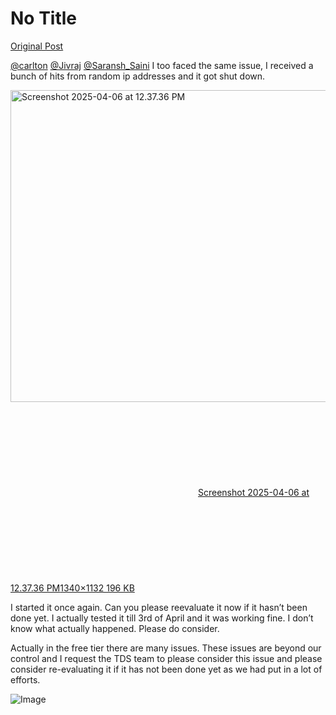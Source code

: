 # No Title

[Original Post](https://discourse.onlinedegree.iitm.ac.in/t/169029/358)

<p><a class="mention" href="/u/carlton">@carlton</a> <a class="mention" href="/u/jivraj">@Jivraj</a> <a class="mention" href="/u/saransh_saini">@Saransh_Saini</a> I too faced the same issue, I received a bunch of hits from random ip addresses and it got shut down.</p>
<p><div class="lightbox-wrapper"><a class="lightbox" href="https://europe1.discourse-cdn.com/flex013/uploads/iitm/original/3X/9/2/92ca930ea02d9e1d06f8929e64d3777d75602b60.jpeg" data-download-href="/uploads/short-url/kWzIUGVWdwWk1WwU6zd0khwkOCA.jpeg?dl=1" title="Screenshot 2025-04-06 at 12.37.36 PM" rel="noopener nofollow ugc"><img src="https://europe1.discourse-cdn.com/flex013/uploads/iitm/optimized/3X/9/2/92ca930ea02d9e1d06f8929e64d3777d75602b60_2_591x499.jpeg" alt="Screenshot 2025-04-06 at 12.37.36 PM" data-base62-sha1="kWzIUGVWdwWk1WwU6zd0khwkOCA" width="591" height="499" srcset="https://europe1.discourse-cdn.com/flex013/uploads/iitm/optimized/3X/9/2/92ca930ea02d9e1d06f8929e64d3777d75602b60_2_591x499.jpeg, https://europe1.discourse-cdn.com/flex013/uploads/iitm/optimized/3X/9/2/92ca930ea02d9e1d06f8929e64d3777d75602b60_2_886x748.jpeg 1.5x, https://europe1.discourse-cdn.com/flex013/uploads/iitm/optimized/3X/9/2/92ca930ea02d9e1d06f8929e64d3777d75602b60_2_1182x998.jpeg 2x" data-dominant-color="353535"><div class="meta"><svg class="fa d-icon d-icon-far-image svg-icon" aria-hidden="true"><use href="#far-image"></use></svg><span class="filename">Screenshot 2025-04-06 at 12.37.36 PM</span><span class="informations">1340×1132 196 KB</span><svg class="fa d-icon d-icon-discourse-expand svg-icon" aria-hidden="true"><use href="#discourse-expand"></use></svg></div></a></div></p>
<p>I started it once again. Can you please reevaluate it now if it hasn’t been done yet. I actually tested it till 3rd of April and it was working fine. I don’t know what actually happened. Please do consider.</p>
<p>Actually in the free tier there are many issues. These issues are beyond our control and I request the TDS team to please consider this issue and please consider re-evaluating it if it has not been done yet as we had put in a lot of efforts.</p>

![Image](https://europe1.discourse-cdn.com/flex013/uploads/iitm/optimized/3X/9/2/92ca930ea02d9e1d06f8929e64d3777d75602b60_2_591x499.jpeg)